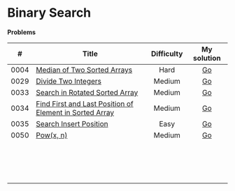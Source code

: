 # Binary Search



**Problems**

|  #   | Title                                                        | Difficulty |                         My solution                          |
| :--: | ------------------------------------------------------------ | :--------: | :----------------------------------------------------------: |
| 0004 | [Median of Two Sorted Arrays](https://github.com/Apollo4634/LeetCode/blob/master/problem/array/0004_MedianOfTwoSortedArrays.md) |    Hard    | [Go](https://github.com/Apollo4634/LeetCode/tree/master/src/array/solution/MedianOfTwoSortedArrays.java) |
| 0029 | [Divide Two Integers](https://github.com/Apollo4634/LeetCode/blob/master/problem/math/0029_DivideTwoIntegers.md) |   Medium   | [Go](https://github.com/Apollo4634/LeetCode/tree/master/src/math/solution/DivideTwoIntegers.java) |
| 0033 | [Search in Rotated Sorted Array](https://leetcode.com/problems/search-in-rotated-sorted-array) |   Medium   | [Go](https://github.com/Apollo4634/LeetCode/blob/master/src/array/solution/SearchInRotatedSortedArray_33.java) |
| 0034 | [Find First and Last Position of Element in Sorted Array](https://leetcode.com/problems/find-first-and-last-position-of-element-in-sorted-array) |   Medium   | [Go](https://github.com/Apollo4634/LeetCode/blob/master/src/array/solution/FindFirstAndLastPositionOfElementInSortedArray_34.java) |
| 0035 | [Search Insert Position](https://leetcode.com/problems/search-insert-position) |    Easy    | [Go](https://github.com/Apollo4634/LeetCode/blob/master/src/array/solution/SearchInsertPosition_35.java) |
| 0050 | [Pow(x, n)](https://leetcode.com/problems/powx-n)            |   Medium   | [Go](https://github.com/Apollo4634/LeetCode/tree/master/src/math/solution/PowXN_50.java) |
|      |                                                              |            |                                                              |
|      |                                                              |            |                                                              |
|      |                                                              |            |                                                              |
|      |                                                              |            |                                                              |
|      |                                                              |            |                                                              |
|      |                                                              |            |                                                              |
|      |                                                              |            |                                                              |
|      |                                                              |            |                                                              |
|      |                                                              |            |                                                              |
|      |                                                              |            |                                                              |
|      |                                                              |            |                                                              |
|      |                                                              |            |                                                              |
|      |                                                              |            |                                                              |
|      |                                                              |            |                                                              |
|      |                                                              |            |                                                              |
|      |                                                              |            |                                                              |

